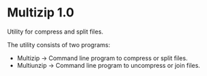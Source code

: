 Multizip 1.0
============

Utility for compress and split files.

The utility consists of two programs:

* Multizip -> Command line program to compress or split files.
* Multiunzip -> Command line program to uncompress or join files.

